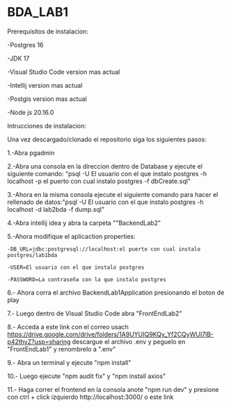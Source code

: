 # BDA_LAB1

Prerequisitos de instalacion:

-Postgres 16

-JDK 17

-Visual Studio Code version mas actual

-Intellij version mas actual

-Postgis version mas actual

-Node js 20.16.0

Intrucciones de instalacion:

Una vez descargado/clonado el repositorio siga los siguientes pasos:

1.-Abra pgadmin

2.-Abra una consola en la direccion dentro de Database y ejecute el siguiente comando: "psql -U El usuario con el que instalo postgres -h localhost -p el puerto con cual instalo postgres -f dbCreate.sql"

3.-Ahora en la misma consola ejecute el siguiente comando para hacer el rellenado de datos:"psql -U El usuario con el que instalo postgres -h localhost -d lab2bda -f dump.sql"

4.-Abra intellij idea y abra la carpeta ""BackendLab2"

5.-Ahora modifique el aplicaction properties:

    -DB_URL=jdbc:postgresql://localhost:el puerto con cual instalo postgres/lab1bda

    -USER=El usuario con el que instalo postgres

    -PASSWORD=La contraseña con la que instalo postgres

6.- Ahora corra el archivo BackendLab1Application presionando el boton de play

7.- Luego dentro de Visual Studio Code abra "FrontEndLab2"

8.- Acceda a este link con el correo usach https://drive.google.com/drive/folders/1A9UYUIQ9KQy_Yf2CQyWUI7lB-p42thyZ?usp=sharing descargue el archivo .env y peguelo en "FrontEndLab1"  y renombrelo a ".env"

9.- Abra un terminal y ejecute "npm install"

10.- Luego ejecute "npm audit fix" y "npm install axios"

11.- Haga correr el frontend en la consola anote "npm run dev" y presione con ctrl + click izquierdo http://localhost:3000/ o este link



